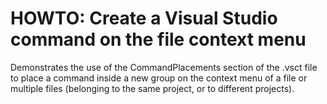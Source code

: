 HOWTO: Create a Visual Studio command on the file context menu
==============================================================

Demonstrates the use of the CommandPlacements section of the .vsct file to place a command inside a new group on the context menu of a file or multiple files (belonging to the same project, or to different projects).